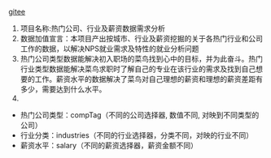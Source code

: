 [gitee](https://github.com/SuThomas/data-mining/tree/master/week6)
1. 项目名称:热门公司、行业及薪资数据需求分析
2. 数据加值宣言：本项目产出按城市、行业及薪资挖掘的关于各热门行业和公司工作的数据，以解决NPS就业需求及特性的就业分析问题
3. 热门公司类型数据能解决初入职场的菜鸟找到心中的目标，并为此奋斗。热门行业类型数据能解决菜鸟求职时了解自己的专业在该行业的需求及找到自己想要的工作。薪资水平的数据解决了菜鸟对自己理想的薪资和理想的薪资差距有多少，需要达到什么水平。
4. 
* 热门公司类型：compTag（不同的公司选择器, 数值不同, 对映到不同类型的公司）
* 行业分类：industries（不同的行业选择器，分类不同，对映的行业不同）
* 薪资水平：salary（不同的薪资选择器，薪资金额不同）
